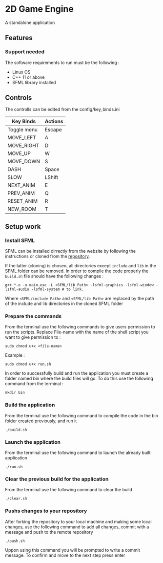 # 2D Game Engine

A standalone application

## Features

### Support needed

The software requirements to run must be the following :

- Linux OS 
- C++ 11 or above
- SFML library installed

## Controls

The controlls can be edited from the config/key_binds.ini

Key Binds | Actions 
------------ | ------------- 
Toggle menu | Escape  
MOVE_LEFT   | A
MOVE_RIGHT  | D
MOVE_UP     | W
MOVE_DOWN   | S
DASH        | Space
SLOW        | LShift
NEXT_ANIM   | E
PREV_ANIM   | Q
RESET_ANIM  | R
NEW_ROOM    | T


## Setup work

### Install SFML

SFML can be installed dirrectly from the website by following the instructions or cloned from the [repository](https://github.com/SeptimiuPop/2D-Game-Engine/tree/main/External/SFML).

If the latter (cloning) is chosen, all directories except `include` and `lib` in the SFML folder can be removed. In order to compile the code properly the `build.sh` file should have the following changes :

```g++ -c ../src/*.cpp -I <SFML/include Path>
g++ *.o -o main.exe -L <SFML/lib Path> -lsfml-graphics -lsfml-window -lsfml-audio -lsfml-system # to link.
```

Where `<SFML/include Path>` and `<SFML/lib Path>` are replaced by the path of the include and lib directories in the cloned SFML folder

### Prepare the commands

From the terminal use the following commands to give users permission to run the scripts. Replace File-name with the name of the shell script you want to give permission to :

```properties
sudo chmod u+x <file-name>
```  
Example :

```properties
sudo chmod u+x run.sh
```  
In order to successfully build and run the application you must create a folder named bin where the build files will go. To do this use the following command from the terminal :

```properties
mkdir bin
```  

### Build the application
From the terminal use the following command to compile the code in the bin folder created previously, and run it

```properties
./build.sh
```  

### Launch the application

From the terminal use the following command to launch the already built application

```properties
./run.sh
```  

### Clear the previous build for the application

From the terminal use the following command to clear the build

```properties
./clear.sh
```
### Pushs changes to your repository

After forking the repository to your local machine and making some local changes, use the following command to add all changes, commit with a message and push to the remote repository 

```properties
./push.sh
```

Uppon using this command you will be prompted to write a commit message. To confirm and move to the next step press enter
